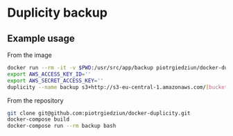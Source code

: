 # Duplicity backup

## Example usage

From the image

```bash
docker run --rm -it -v $PWD:/usr/src/app/backup piotrgiedziun/docker-duplicity bash
export AWS_ACCESS_KEY_ID=''
export AWS_SECRET_ACCESS_KEY=''
duplicity --name backup s3+http://s3-eu-central-1.amazonaws.com/[bucket]/[directory] .
```

From the repository

```bash
git clone git@github.com:piotrgiedziun/docker-duplicity.git
docker-compose build
docker-compose run --rm backup bash
```